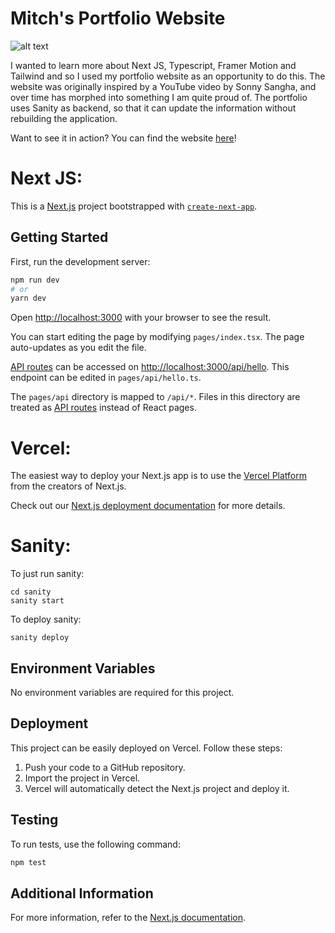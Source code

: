 # Mitch's Portfolio Website

![alt text](https://cdn.sanity.io/images/xbn4zmfs/production/3de98614552f63c0c1446910ce241b3a67dfb0ef-2268x748.png)

I wanted to learn more about Next JS, Typescript, Framer Motion and Tailwind and so I used my portfolio website as an opportunity to do this. The website was originally inspired by a YouTube video by Sonny Sangha, and over time has morphed into something I am quite proud of. The portfolio uses Sanity as backend, so that it can update the information without rebuilding the application.

Want to see it in action? You can find the website [here](https://mitchellsparrow.com)!

# Next JS:

This is a [Next.js](https://nextjs.org/) project bootstrapped with [`create-next-app`](https://github.com/vercel/next.js/tree/canary/packages/create-next-app).

## Getting Started

First, run the development server:

```bash
npm run dev
# or
yarn dev
```

Open [http://localhost:3000](http://localhost:3000) with your browser to see the result.

You can start editing the page by modifying `pages/index.tsx`. The page auto-updates as you edit the file.

[API routes](https://nextjs.org/docs/api-routes/introduction) can be accessed on [http://localhost:3000/api/hello](http://localhost:3000/api/hello). This endpoint can be edited in `pages/api/hello.ts`.

The `pages/api` directory is mapped to `/api/*`. Files in this directory are treated as [API routes](https://nextjs.org/docs/api-routes/introduction) instead of React pages.

# Vercel:

The easiest way to deploy your Next.js app is to use the [Vercel Platform](https://vercel.com/new?utm_medium=default-template&filter=next.js&utm_source=create-next-app&utm_campaign=create-next-app-readme) from the creators of Next.js.

Check out our [Next.js deployment documentation](https://nextjs.org/docs/deployment) for more details.

# Sanity:

To just run sanity:

```
cd sanity
sanity start
```

To deploy sanity:

```
sanity deploy
```

## Environment Variables

No environment variables are required for this project.

## Deployment

This project can be easily deployed on Vercel. Follow these steps:

1. Push your code to a GitHub repository.
2. Import the project in Vercel.
3. Vercel will automatically detect the Next.js project and deploy it.

## Testing

To run tests, use the following command:

```bash
npm test
```

## Additional Information

For more information, refer to the [Next.js documentation](https://nextjs.org/docs).
